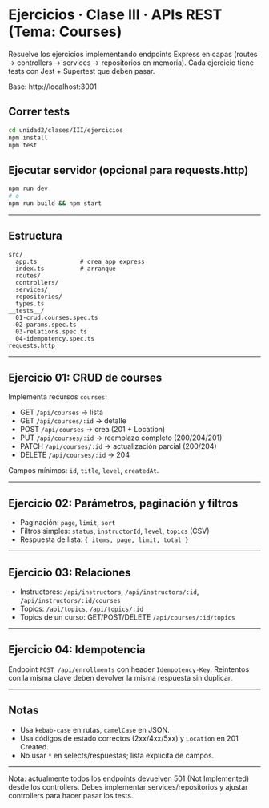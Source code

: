 # Ejercicios · Clase III · APIs REST (Tema: Courses)

Resuelve los ejercicios implementando endpoints Express en capas (routes → controllers → services → repositorios en memoria). Cada ejercicio tiene tests con Jest + Supertest que deben pasar.

Base: http://localhost:3001

## Correr tests

```bash
cd unidad2/clases/III/ejercicios
npm install
npm test
```

## Ejecutar servidor (opcional para requests.http)

```bash
npm run dev
# o
npm run build && npm start
```

---

## Estructura

```
src/
  app.ts            # crea app express
  index.ts          # arranque
  routes/
  controllers/
  services/
  repositories/
  types.ts
__tests__/
  01-crud.courses.spec.ts
  02-params.spec.ts
  03-relations.spec.ts
  04-idempotency.spec.ts
requests.http
```

---

## Ejercicio 01: CRUD de courses

Implementa recursos `courses`:

- GET `/api/courses` → lista
- GET `/api/courses/:id` → detalle
- POST `/api/courses` → crea (201 + Location)
- PUT `/api/courses/:id` → reemplazo completo (200/204/201)
- PATCH `/api/courses/:id` → actualización parcial (200/204)
- DELETE `/api/courses/:id` → 204

Campos mínimos: `id`, `title`, `level`, `createdAt`.

---

## Ejercicio 02: Parámetros, paginación y filtros

- Paginación: `page`, `limit`, `sort`
- Filtros simples: `status`, `instructorId`, `level`, `topics` (CSV)
- Respuesta de lista: `{ items, page, limit, total }`

---

## Ejercicio 03: Relaciones

- Instructores: `/api/instructors`, `/api/instructors/:id`, `/api/instructors/:id/courses`
- Topics: `/api/topics`, `/api/topics/:id`
- Topics de un curso: GET/POST/DELETE `/api/courses/:id/topics`

---

## Ejercicio 04: Idempotencia

Endpoint `POST /api/enrollments` con header `Idempotency-Key`. Reintentos con la misma clave deben devolver la misma respuesta sin duplicar.

---

## Notas

- Usa `kebab-case` en rutas, `camelCase` en JSON.
- Usa códigos de estado correctos (2xx/4xx/5xx) y `Location` en 201 Created.
- No usar `*` en selects/respuestas; lista explícita de campos.

---

Nota: actualmente todos los endpoints devuelven 501 (Not Implemented) desde los controllers. Debes implementar services/repositorios y ajustar controllers para hacer pasar los tests.

